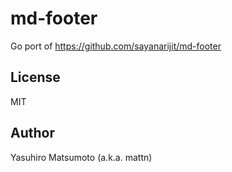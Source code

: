 # md-footer

Go port of https://github.com/sayanarijit/md-footer

## License

MIT

## Author

Yasuhiro Matsumoto (a.k.a. mattn)
